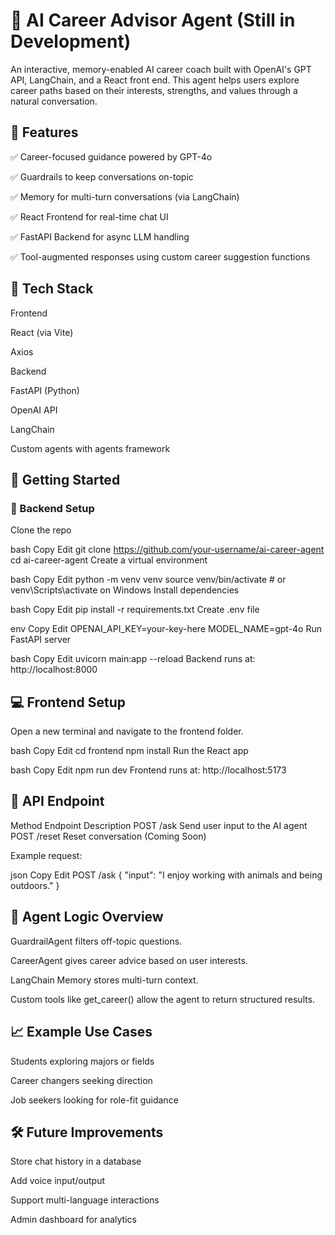 # 🧠 AI Career Advisor Agent (Still in Development)

An interactive, memory-enabled AI career coach built with OpenAI's GPT API, LangChain, and a React front end. This agent helps users explore career paths based on their interests, strengths, and values through a natural conversation.

## 🚀 Features
✅ Career-focused guidance powered by GPT-4o

✅ Guardrails to keep conversations on-topic

✅ Memory for multi-turn conversations (via LangChain)

✅ React Frontend for real-time chat UI

✅ FastAPI Backend for async LLM handling

✅ Tool-augmented responses using custom career suggestion functions

## 🧱 Tech Stack
Frontend

React (via Vite)

Axios

Backend

FastAPI (Python)

OpenAI API

LangChain

Custom agents with agents framework



## 🧪 Getting Started
### 🔧 Backend Setup
Clone the repo

bash
Copy
Edit
git clone https://github.com/your-username/ai-career-agent
cd ai-career-agent
Create a virtual environment

bash
Copy
Edit
python -m venv venv
source venv/bin/activate  # or venv\Scripts\activate on Windows
Install dependencies

bash
Copy
Edit
pip install -r requirements.txt
Create .env file

env
Copy
Edit
OPENAI_API_KEY=your-key-here
MODEL_NAME=gpt-4o
Run FastAPI server

bash
Copy
Edit
uvicorn main:app --reload
Backend runs at: http://localhost:8000

## 💻 Frontend Setup
Open a new terminal and navigate to the frontend folder.

bash
Copy
Edit
cd frontend
npm install
Run the React app

bash
Copy
Edit
npm run dev
Frontend runs at: http://localhost:5173

## 📡 API Endpoint
Method	Endpoint	Description
POST	/ask	Send user input to the AI agent
POST	/reset	 Reset conversation (Coming Soon)

Example request:

json
Copy
Edit
POST /ask
{
  "input": "I enjoy working with animals and being outdoors."
}
## 🤖 Agent Logic Overview
GuardrailAgent filters off-topic questions.

CareerAgent gives career advice based on user interests.

LangChain Memory stores multi-turn context.

Custom tools like get_career() allow the agent to return structured results.

## 📈 Example Use Cases
Students exploring majors or fields

Career changers seeking direction

Job seekers looking for role-fit guidance

## 🛠 Future Improvements
 Store chat history in a database

 Add voice input/output

 Support multi-language interactions

 Admin dashboard for analytics

